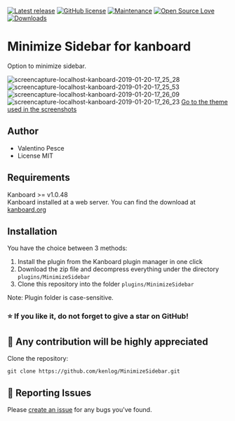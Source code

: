 [![Latest release](https://img.shields.io/github/release/kenlog/MinimizeSidebar.svg)](https://github.com/kenlog/MinimizeSidebar/releases)
[![GitHub license](https://img.shields.io/github/license/Naereen/StrapDown.js.svg)](https://github.com/kenlog/MinimizeSidebar/blob/master/LICENSE)
[![Maintenance](https://img.shields.io/badge/Maintained%3F-yes-green.svg)](https://github.com/kenlog/MinimizeSidebar/graphs/contributors)
[![Open Source Love](https://badges.frapsoft.com/os/v1/open-source.svg?v=103)]()
[![Downloads](https://img.shields.io/github/downloads/kenlog/MinimizeSidebar/total.svg)](https://github.com/kenlog/MinimizeSidebar/releases)

# Minimize Sidebar for kanboard

Option to minimize sidebar.

![screencapture-localhost-kanboard-2019-01-20-17_25_28](https://user-images.githubusercontent.com/11728231/51442029-af3c7780-1cd8-11e9-9c8c-a4e0ae58436b.png)
![screencapture-localhost-kanboard-2019-01-20-17_25_53](https://user-images.githubusercontent.com/11728231/51442032-b19ed180-1cd8-11e9-903a-29c06c4e1e81.png)
![screencapture-localhost-kanboard-2019-01-20-17_26_09](https://user-images.githubusercontent.com/11728231/51442035-b6fc1c00-1cd8-11e9-8dcd-66325c9f347b.png)
![screencapture-localhost-kanboard-2019-01-20-17_26_23](https://user-images.githubusercontent.com/11728231/51442037-b95e7600-1cd8-11e9-9a2c-064e61992689.png)
[Go to the theme used in the screenshots](https://github.com/kenlog/Essential)

Author
------------
- Valentino Pesce
- License MIT

Requirements
------------
Kanboard >= v1.0.48  
Kanboard installed at a web server.
You can find the download at [kanboard.org](https://kanboard.org/)

Installation
------------
You have the choice between 3 methods:

1. Install the plugin from the Kanboard plugin manager in one click
2. Download the zip file and decompress everything under the directory `plugins/MinimizeSidebar`
3. Clone this repository into the folder `plugins/MinimizeSidebar`

Note: Plugin folder is case-sensitive.

### :star: If you like it, do not forget to give a star on GitHub!

:construction_worker: Any contribution will be highly appreciated
------------
Clone the repository: 
```console 
git clone https://github.com/kenlog/MinimizeSidebar.git
```
:bug: Reporting Issues
------------
Please [create an issue](https://github.com/kenlog/MinimizeSidebar/issues) for any bugs you've found.
